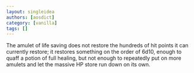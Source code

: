```yaml
---
layout: singleidea
authors: [aosdict]
category: [vanilla]
tags: []
---
```

The amulet of life saving does not restore the hundreds of hit points it can currently restore; it restores something on the order of 6d10, enough to quaff a potion of full healing, but not enough to repeatedly put on more amulets and let the massive HP store run down on its own.
